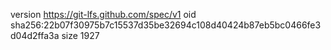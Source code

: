 version https://git-lfs.github.com/spec/v1
oid sha256:22b07f30975b7c15537d35be32694c108d40424b87eb5bc0466fe3d04d2ffa3a
size 1927
